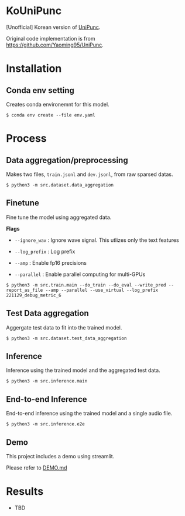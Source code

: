 # KoUniPunc

[Unofficial] Korean version of [UniPunc](https://ieeexplore.ieee.org/document/9747131).

Original code implementation is from https://github.com/Yaoming95/UniPunc.

# Installation

## Conda env setting
Creates conda environemnt for this model.
```
$ conda env create --file env.yaml
```

# Process

## Data aggregation/preprocessing
Makes two files, `train.jsonl` and `dev.jsonl`, from raw sparsed datas.
```
$ python3 -m src.dataset.data_aggregation
```


## Finetune
Fine tune the model using aggregated data.

**Flags**
- `--ignore_wav` : Ignore wave signal. This utlizes only the text features

- `--log_prefix` : Log prefix

- `--amp` : Enable fp16 precisions

- `--parallel` : Enable parallel computing for multi-GPUs

```
$ python3 -m src.train.main --do_train --do_eval --write_pred --report_as_file --amp --parallel --use_virtual --log_prefix 221129_debug_metric_6 
```

## Test Data aggregation
Aggergate test data to fit into the trained model.
```
$ python3 -m src.dataset.test_data_aggregation
```

## Inference
Inference using the trained model and the aggregated test data.
```
$ python3 -m src.inference.main
```

## End-to-end Inference
End-to-end inference using the trained model and a single audio file.
```
$ python3 -m src.inference.e2e
```

## Demo
This project includes a demo using streamlit.

Please refer to [DEMO.md]()


# Results
- TBD